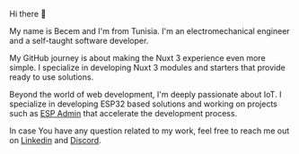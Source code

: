 Hi there 👋

My name is Becem and I'm from Tunisia. I'm an electromechanical engineer and a self-taught software developer.

My GitHub journey is about making the Nuxt 3 experience even more simple. I specialize in developing Nuxt 3 modules and starters that provide ready to use solutions. 

Beyond the world of web development, I'm deeply passionate about IoT. I specialize in developing ESP32 based solutions and working on projects such as [ESP Admin](https://github.com/esp-admin) that accelerate the development process.

In case You have any question related to my work, feel free to reach me out on [Linkedin](https://www.linkedin.com/in/becem-gharbi-142523195) and [Discord](https://discord.com/users/Becem#6401).

